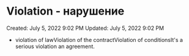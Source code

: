 # Violation - нарушение

Created: July 5, 2022 9:02 PM
Updated: July 5, 2022 9:02 PM

- violation of lawViolation of the contractViolation of conditionsIt's a serious violation an agreement.